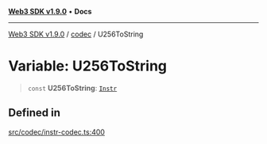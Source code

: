 [**Web3 SDK v1.9.0**](../../../README.md) • **Docs**

***

[Web3 SDK v1.9.0](../../../globals.md) / [codec](../README.md) / U256ToString

# Variable: U256ToString

> `const` **U256ToString**: [`Instr`](../type-aliases/Instr.md)

## Defined in

[src/codec/instr-codec.ts:400](https://github.com/Mystic-Nayy/alephium-web3/blob/c1afd789a197ce5fe21f08c2965942090157c33d/packages/web3/src/codec/instr-codec.ts#L400)
